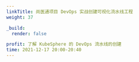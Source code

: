 ```yaml
---
linkTitle: 尚医通项目 DevOps 实战创建可视化流水线工程
weight: 37

_build:
  render: false

profit: 了解 KubeSphere 的 DevOps 流水线的创建
time: 2021-12-17 20:00-20:40
---
```

